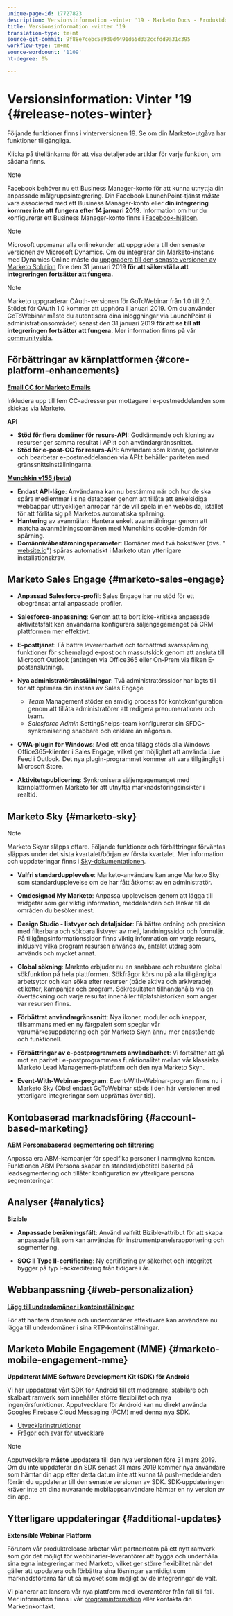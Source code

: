 ```yaml
---
unique-page-id: 17727823
description: Versionsinformation -vinter '19 - Marketo Docs - Produktdokumentation
title: Versionsinformation -vinter '19
translation-type: tm+mt
source-git-commit: 9f88e7cebc5e9d0d4491d65d332ccfdd9a31c395
workflow-type: tm+mt
source-wordcount: '1109'
ht-degree: 0%

---
```



# Versionsinformation: Vinter &#39;19 {#release-notes-winter}

Följande funktioner finns i vinterversionen 19. Se om din Marketo-utgåva har funktioner tillgängliga.

Klicka på titellänkarna för att visa detaljerade artiklar för varje funktion, om sådana finns.

>[!NOTE]
>
>Facebook behöver nu ett Business Manager-konto för att kunna utnyttja din anpassade målgruppsintegrering. Din Facebook LaunchPoint-tjänst *måste* vara associerad med ett Business Manager-konto eller **din integrering kommer inte att fungera efter 14 januari 2019**. Information om hur du konfigurerar ett Business Manager-konto finns i [Facebook-hjälpen](https://www.facebook.com/business/help/1710077379203657).

>[!NOTE]
>
>Microsoft uppmanar alla onlinekunder att uppgradera till den senaste versionen av Microsoft Dynamics. Om du integrerar din Marketo-instans med Dynamics Online måste du [uppgradera till den senaste versionen av Marketo Solution](/help/marketo/product-docs/crm-sync/microsoft-dynamics-sync/sync-setup/upgrade-the-marketo-solution-for-microsoft-dynamics.md) före den 31 januari 2019 **för att säkerställa att integreringen fortsätter att fungera.**

>[!NOTE]
>
>Marketo uppgraderar OAuth-versionen för GoToWebinar från 1.0 till 2.0. Stödet för OAuth 1.0 kommer att upphöra i januari 2019. Om du använder GoToWebinar måste du autentisera dina inloggningar via LaunchPoint (i administrationsområdet) senast den 31 januari 2019 **för att se till att integreringen fortsätter att fungera.** Mer information finns på vår [communitysida](https://nation.marketo.com/docs/DOC-6739-gotowebinar-authentication-change-take-action-before-1312019).

## Förbättringar av kärnplattformen {#core-platform-enhancements}

**[Email CC for Marketo Emails](/help/marketo/product-docs/email-marketing/general/email-cc.md)**

Inkludera upp till fem CC-adresser per mottagare i e-postmeddelanden som skickas via Marketo.

**API**

* **Stöd för flera domäner för resurs-API:** Godkännande och kloning av resurser ger samma resultat i API:t och användargränssnittet.
* **Stöd för e-post-CC för resurs-API**: Användare som klonar, godkänner och bearbetar e-postmeddelanden via API:t behåller pariteten med gränssnittsinställningarna.

**[Munchkin v155 (beta)](https://developers.marketo.com/javascript-api/lead-tracking/configuration/)**

* **Endast API-läge**: Användarna kan nu bestämma när och hur de ska spåra medlemmar i sina databaser genom att tillåta att enkelsidiga webbappar uttryckligen anropar när de vill spela in en webbsida, istället för att förlita sig på Marketos automatiska spårning.
* **Hantering** av avanmälan: Hantera enkelt avanmälningar genom att matcha avanmälningsdomänen med Munchkins cookie-domän för spårning.
* **Domännivåbestämningsparameter**: Domäner med två bokstäver (dvs. &quot;  [website.io](https://website.io)&quot;) spåras automatiskt i Marketo utan ytterligare installationskrav.

## Marketo Sales Engage {#marketo-sales-engage}

* **Anpassad Salesforce-profil**: Sales Engage har nu stöd för ett obegränsat antal anpassade profiler.

* **Salesforce-anpassning**: Genom att ta bort icke-kritiska anpassade aktivitetsfält kan användarna konfigurera säljengagemanget på CRM-plattformen mer effektivt.
* **E-posttjänst**: Få bättre levererbarhet och förbättrad svarsspårning, funktioner för schemalagd e-post och massutskick genom att ansluta till Microsoft Outlook (antingen via Office365 eller On-Prem via fliken E-postanslutning).
* **Nya administratörsinställningar**: Två administratörssidor har lagts till för att optimera din instans av Sales Engage

   * _Team_ Management stöder en smidig process för kontokonfiguration genom att tillåta administratörer att redigera prenumerationer och team.
   * _Salesforce Admin_ SettingShelps-team konfigurerar sin SFDC-synkronisering snabbare och enklare än någonsin.

* **OWA-plugin för Windows**: Med ett enda tillägg stöds alla Windows Office365-klienter i Sales Engage, vilket ger möjlighet att använda Live Feed i Outlook. Det nya plugin-programmet kommer att vara tillgängligt i Microsoft Store.
* **Aktivitetspublicering**: Synkronisera säljengagemanget med kärnplattformen Marketo för att utnyttja marknadsföringsinsikter i realtid.

## Marketo Sky {#marketo-sky}

>[!NOTE]
>
>Marketo Skyar släpps oftare. Följande funktioner och förbättringar förväntas släppas under det sista kvartalet/början av första kvartalet. Mer information och uppdateringar finns i [Sky-dokumentationen](https://help.marketo.com/).

* **Valfri standardupplevelse**: Marketo-användare kan ange Marketo Sky som standardupplevelse om de har fått åtkomst av en administratör.

* **Omdesignad My Marketo**: Anpassa upplevelsen genom att lägga till widgetar som ger viktig information, meddelanden och länkar till de områden du besöker mest.

* **Design Studio - listvyer och detaljsidor**: Få bättre ordning och precision med filterbara och sökbara listvyer av mejl, landningssidor och formulär. På tillgångsinformationssidor finns viktig information om varje resurs, inklusive vilka program resursen används av, antalet utdrag som används och mycket annat.

* **Global sökning**: Marketo erbjuder nu en snabbare och robustare global sökfunktion på hela plattformen. Sökfrågor körs nu på alla tillgängliga arbetsytor och kan söka efter resurser (både aktiva och arkiverade), etiketter, kampanjer och program. Sökresultaten tillhandahålls via en övertäckning och varje resultat innehåller filplatshistoriken som anger var resursen finns.

* **Förbättrat användargränssnitt**: Nya ikoner, moduler och knappar, tillsammans med en ny färgpalett som speglar vår varumärkesuppdatering och gör Marketo Skyn ännu mer enastående och funktionell.

* **Förbättringar av e-postprogrammets användbarhet**: Vi fortsätter att gå mot en paritet i e-postprogrammens funktionalitet mellan vår klassiska Marketo Lead Management-plattform och den nya Marketo Skyn.
* **Event-With-Webinar-program**: Event-With-Webinar-program finns nu i Marketo Sky (Obs! endast GoToWebinar stöds i den här versionen med ytterligare integreringar som upprättas över tid).

## Kontobaserad marknadsföring {#account-based-marketing}

**[ABM Personabaserad segmentering och filtrering](/help/marketo/product-docs/target-account-management/using-personas.md)**

Anpassa era ABM-kampanjer för specifika personer i namngivna konton. Funktionen ABM Persona skapar en standardjobbtitel baserad på leadsegmentering och tillåter konfiguration av ytterligare persona segmenteringar.

## Analyser {#analytics}

**Bizible**

* **Anpassade beräkningsfält**: Använd valfritt Bizible-attribut för att skapa anpassade fält som kan användas för instrumentpanelsrapportering och segmentering.

* **SOC II Type II-certifiering**: Ny certifiering av säkerhet och integritet bygger på typ I-ackreditering från tidigare i år.

## Webbanpassning {#web-personalization}

**[Lägg till underdomäner i kontoinställningar](/help/marketo/product-docs/web-personalization/getting-started/workspaces-in-web-personalization.md)**

För att hantera domäner och underdomäner effektivare kan användare nu lägga till underdomäner i sina RTP-kontoinställningar.

## Marketo Mobile Engagement (MME) {#marketo-mobile-engagement-mme}

**Uppdaterat MME Software Development Kit (SDK) för Android**

Vi har uppdaterat vårt SDK för Android till ett modernare, stabilare och skalbart ramverk som innehåller större flexibilitet och nya ingenjörsfunktioner. Apputvecklare för Android kan nu direkt använda Googles [Firebase Cloud Messaging](https://firebase.google.com/docs/cloud-messaging/) (FCM) med denna nya SDK.

* [Utvecklarinstruktioner](https://developers.marketo.com/mobile/installation/#android_adding_fcm_to_your_application)
* [Frågor och svar för utvecklare](https://developers.marketo.com/mobile/installation/#android_fcm_faq)

>[!NOTE]
>
>Apputvecklare **måste** uppdatera till den nya versionen före 31 mars 2019. Om du inte uppdaterar din SDK senast 31 mars 2019 kommer nya användare som hämtar din app efter detta datum inte att kunna få push-meddelanden förrän du uppdaterar till den senaste versionen av SDK. SDK-uppdateringen kräver inte att dina nuvarande mobilappsanvändare hämtar en ny version av din app.

## Ytterligare uppdateringar {#additional-updates}

**Extensible Webinar Platform**

Förutom vår produktrelease arbetar vårt partnerteam på ett nytt ramverk som gör det möjligt för webbinarier-leverantörer att bygga och underhålla sina egna integreringar med Marketo, vilket ger större flexibilitet när det gäller att uppdatera och förbättra sina lösningar samtidigt som marknadsförarna får ut så mycket som möjligt av de integreringar de valt.

Vi planerar att lansera vår nya plattform med leverantörer från fall till fall. Mer information finns i vår [programinformation](https://www.marketo.com/why-marketo/partners/technology/) eller kontakta din Marketinkontakt.
